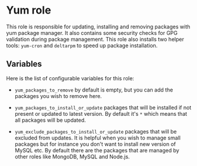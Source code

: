 Yum role
==========

This role is responsible for updating, installing and removing packages with yum package manager. 
It also contains some security checks for GPG validation during package management.
This role also installs two helper tools: `yum-cron` and `deltarpm` to speed up package installation.


Variables
---------
Here is the list of configurable variables for this role:

 - `yum_packages_to_remove` by default is empty, but you can add the packages you wish to remove here.

 - `yum_packages_to_install_or_update` packages that will be installed if not present or updated to latest version. By default it's `*` which means that all packages will be updated.
 
 - `yum_exclude_packages_to_install_or_update` packages that will be excluded from updates. It is helpful when you wish to manage small packages but for instance you don't want to install new version of MySQL etc. By default there are the packages that are managed by other roles like MongoDB, MySQL and Node.js.
 